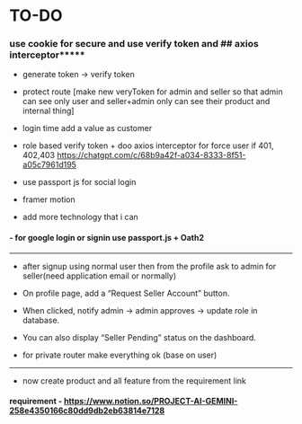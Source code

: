 # TO-DO

### use cookie for secure and use verify token and ## axios interceptor*****

- generate token -> verify token 
- protect route [make new veryToken for admin and seller so that admin can see only user and seller+admin only can see their product and internal thing]
- login time add a value as customer

- role based verify token + doo axios interceptor for force user if 401, 402,403
https://chatgpt.com/c/68b9a42f-a034-8333-8f51-a05c7961d195

- use passport js for social login

- framer motion

- add more technology that i can


#### - for google login or signin use passport.js + Oath2

----------------------------------------

- after signup using normal user then from the profile ask to admin for seller(need application email or normally)

- On profile page, add a “Request Seller Account” button.

- When clicked, notify admin → admin approves → update role in database.

- You can also display “Seller Pending” status on the dashboard.

- for private router make everything ok (base on user)


------------------------------------------

- now create product and all feature from the requirement link


#### requirement - https://www.notion.so/PROJECT-AI-GEMINI-258e4350166c80dd9db2eb63814e7128